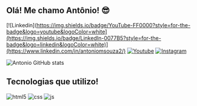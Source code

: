 ## Olá! Me chamo Antônio! 😎

[![Linkedin](https://img.shields.io/badge/YouTube-FF0000?style=for-the-badge&logo=youtube&logoColor=white](https://img.shields.io/badge/LinkedIn-0077B5?style=for-the-badge&logo=linkedin&logoColor=white)](https://www.linkedin.com/in/antoniomsouza2/)
[![Youtube](https://img.shields.io/badge/YouTube-FF0000?style=for-the-badge&logo=youtube&logoColor=white)](https://www.youtube.com/@dev_antonio)
[![Instagram](https://img.shields.io/badge/Instagram-E4405F?style=for-the-badge&logo=instagram&logoColor=white)](https://instagram.com/antoniomsouza1)

![Antonio GitHub stats](https://github-readme-stats.vercel.app/api?username=Antonio221kk&show_icons=true&theme=dracula&count_private=true)

## Tecnologias que utilizo!

<div style="display: inline_block">
  <img align="center" alt="html5" src="https://img.shields.io/badge/HTML5-E34F26?style=for-the-badge&logo=html5&logoColor=white" />
  <img align="center" alt="css" src="https://img.shields.io/badge/CSS3-1572B6?style=for-the-badge&logo=css3&logoColor=white" />
  <img align="center" alt="js" src="https://img.shields.io/badge/JavaScript-F7DF1E?style=for-the-badge&logo=javascript&logoColor=black" />
</div><br/>

